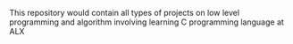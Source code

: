 This repository would contain all types of projects on low level programming and algorithm involving learning C programming language at ALX
